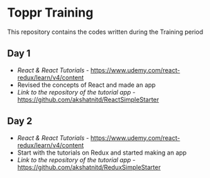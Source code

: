# Toppr Training

This repository contains the codes written during the Training period

## Day 1
* *React & React Tutorials* - https://www.udemy.com/react-redux/learn/v4/content
* Revised the concepts of React and made an app
* *Link to the repository of the tutorial app* - https://github.com/akshatnitd/ReactSimpleStarter

## Day 2
* *React & React Tutorials* - https://www.udemy.com/react-redux/learn/v4/content
* Start with the tutorials on Redux and started making an app
* *Link to the repository of the tutorial app* - https://github.com/akshatnitd/ReduxSimpleStarter